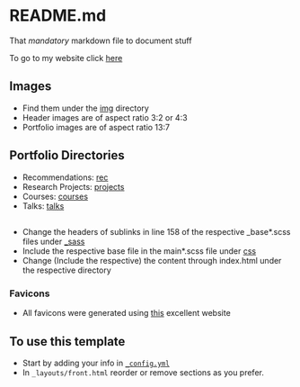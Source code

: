 # README.md

That *mandatory* markdown file to document stuff

To go to my website click <a href="https://aravindbharathi.github.io/" target="_blank">here</a>

## Images

 - Find them under the [img](/img/) directory
 - Header images are of aspect ratio 3:2 or 4:3
 - Portfolio images are of aspect ratio 13:7

## Portfolio Directories

 - Recommendations: [rec](/rec/)
 - Research Projects: [projects](/projects/)
 - Courses: [courses](/courses/)
 - Talks: [talks](/talks/)

##

 - Change the headers of sublinks in line 158 of the respective \_base\*.scss files under [\_sass](_sass)
 - Include the respective base file in the main\*.scss file under [css](css)
 - Change (Include the respective) the content through index.html under the respective directory

### Favicons

 - All favicons were generated using [this](https://favicon.io/favicon-converter/) excellent website

## To use this template

- Start by adding your info in [`_config.yml`](/_config.yml/)
- In `_layouts/front.html` reorder or remove sections as you prefer.

<!--This website was created using Creative Theme for Jekyll by Start Bootstrap-->
